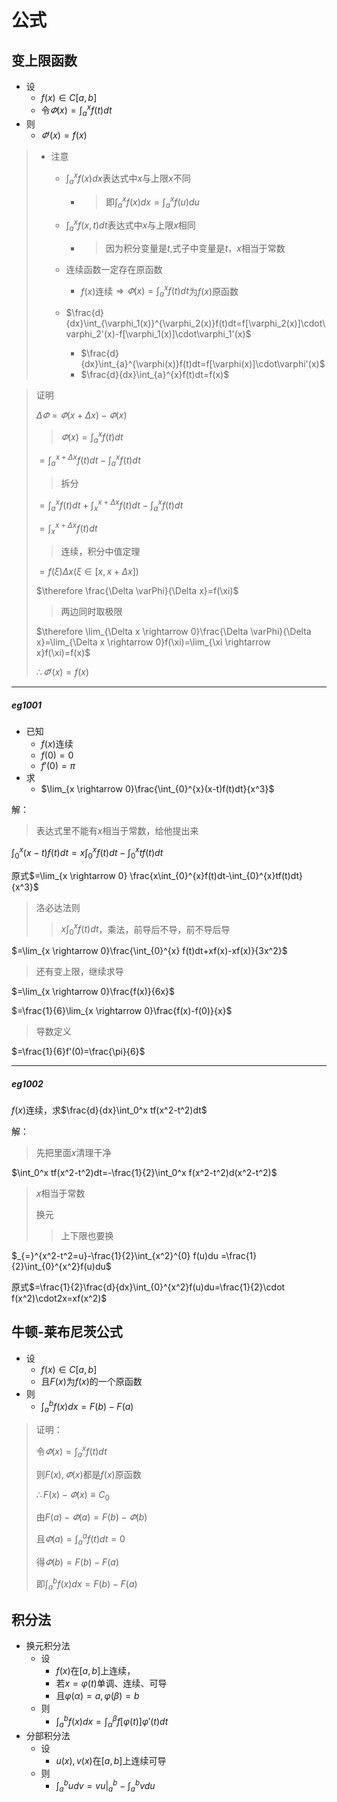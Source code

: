 # 公式

 

## 变上限函数

+ 设
  + $f(x)\in C[a,b]$
  + 令$\varPhi(x)=\int_{a}^{x} f(t)dt$
+ 则
  + $\varPhi'(x)=f(x)$



> + 注意
>
>   + $\int_a^x f(x)dx$表达式中$x$与上限$x$不同
>
>     + > 即$\int_a^x f(x)dx=\int_a^x f(u)du$
>
>   + $\int_a^x f(x,t)dt$表达式中$x$与上限$x$相同
>
>     + > 因为积分变量是$t$,式子中变量是$t$，$x$相当于常数
>
>   + 连续函数一定存在原函数
>
>     + $f(x)$连续$\Rightarrow \varPhi(x)=\int_{a}^{x} f(t)dt$为$f(x)$原函数
>
>   + $\frac{d}{dx}\int_{\varphi_1(x)}^{\varphi_2(x)}f(t)dt=f[\varphi_2(x)]\cdot\varphi_2'(x)-f[\varphi_1(x)]\cdot\varphi_1'(x)$
>
>     + $\frac{d}{dx}\int_{a}^{\varphi(x)}f(t)dt=f[\varphi(x)]\cdot\varphi'(x)$
>     + $\frac{d}{dx}\int_{a}^{x}f(t)dt=f(x)$



> 证明
>
> $\Delta\varPhi=\varPhi(x+\Delta x)-\varPhi(x)$
>
> > $\varPhi(x)=\int_{a}^{x} f(t)dt$
>
> $=\int_{a}^{x+\Delta x}f(t)dt-\int_{a}^{x}f(t)dt$
>
> > 拆分
>
> $=\int_{a}^{x}f(t)dt+\int_{x}^{x+\Delta x}f(t)dt-\int_{a}^{x}f(t)dt$
>
> $=\int_{x}^{x+\Delta x}f(t)dt$
>
> > 连续，积分中值定理
>
> $=f(\xi)\Delta x(\xi \in [x,x+\Delta x])$
>
> $\therefore \frac{\Delta \varPhi}{\Delta x}=f(\xi)$
>
> > 两边同时取极限
>
> $\therefore \lim_{\Delta x \rightarrow 0}\frac{\Delta \varPhi}{\Delta x}=\lim_{\Delta x \rightarrow 0}f(\xi)=\lim_{\xi \rightarrow x}f(\xi)=f(x)$
>
> $\therefore \varPhi'(x)=f(x)$



---

##### eg1001

+ 已知
  + $f(x)$连续
  + $f(0)=0$
  + $f'(0)=\pi$
+ 求
  + $\lim_{x \rightarrow 0}\frac{\int_{0}^{x}(x-t)f(t)dt}{x^3}$

解：

> 表达式里不能有$x$相当于常数，给他提出来

$\int_{0}^{x}(x-t)f(t)dt=x\int_{0}^{x}f(t)dt-\int_{0}^{x}tf(t)dt$

原式$=\lim_{x \rightarrow 0} \frac{x\int_{0}^{x}f(t)dt-\int_{0}^{x}tf(t)dt}{x^3}$

> 洛必达法则
>
> > $x\int_{0}^{x}f(t)dt$，乘法，前导后不导，前不导后导

$=\lim_{x \rightarrow 0}\frac{\int_{0}^{x} f(t)dt+xf(x)-xf(x)}{3x^2}$

> 还有变上限，继续求导

$=\lim_{x \rightarrow 0}\frac{f(x)}{6x}$

$=\frac{1}{6}\lim_{x \rightarrow 0}\frac{f(x)-f(0)}{x}$

> 导数定义

$=\frac{1}{6}f'(0)=\frac{\pi}{6}$



-----

##### eg1002

$f(x)$连续，求$\frac{d}{dx}\int_0^x tf(x^2-t^2)dt$

解：

> 先把里面$x$清理干净

$\int_0^x tf(x^2-t^2)dt=-\frac{1}{2}\int_0^x f(x^2-t^2)d(x^2-t^2)$

> $x$相当于常数
>
> 换元
>
> > 上下限也要换

$_{=}^{x^2-t^2=u}-\frac{1}{2}\int_{x^2}^{0} f(u)du =\frac{1}{2}\int_{0}^{x^2}f(u)du$

原式$=\frac{1}{2}\frac{d}{dx}\int_{0}^{x^2}f(u)du=\frac{1}{2}\cdot f(x^2)\cdot2x=xf(x^2)$





## 牛顿-莱布尼茨公式

+ 设
  + $f(x)\in C[a,b]$
  + 且$F(x)$为$f(x)$的一个原函数
+ 则
  + $\int_a^b f(x)dx = F(b)-F(a)$





> 证明：
>
> 令$\varPhi(x)=\int_{a}^{x}f(t)dt$
>
> 则$F(x),\varPhi(x)$都是$f(x)$原函数
>
> $\therefore F(x)-\varPhi(x)\equiv C_0$
>
> 由$F(a)-\varPhi(a)=F(b)-\varPhi(b)$
>
> 且$\varPhi(a)=\int_{a}^{a}f(t)dt=0$
>
> 得$\varPhi(b)=F(b)-F(a)$
>
> 即$\int_a^b f(x)dx = F(b)-F(a)$





## 积分法

+ 换元积分法
  + 设
    + $f(x)$在$[a,b]$上连续，
    + 若$x=\varphi(t)$单调、连续、可导
    + 且$\varphi(\alpha)=a,\varphi(\beta)=b$
  + 则
    + $\int_a^bf(x)dx=\int_{\alpha}^{\beta}f[\varphi(t)]\varphi'(t)dt$
+ 分部积分法
  + 设
    + $u(x),v(x)$在$[a,b]$上连续可导
  + 则
    + $\int_a^b udv=vu|_a^b-\int_a^b vdu$

















